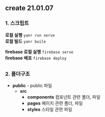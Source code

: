 ## create 21.01.07

### 1. 스크립트


**로컬 실행** `yanr run serve`  
**로컬 빌드** `yanr buile`  


**firebase 로컬 실행** `firebase serve`  
**firebase 배포** `firebase deploy`  

##
 
### 2. 폴더구조
- **public** - public 파일
	- **src**
 		- **components** 컴포넌트 관련 폴더, 파일
		- **pages** 페이지 관련 폴더, 파일
		- **styles** 스타일 관련 파일
